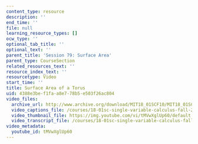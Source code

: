 ```yaml
---
content_type: resource
description: ''
end_time: ''
file: null
learning_resource_types: []
ocw_type: ''
optional_tab_title: ''
optional_text: ''
parent_title: 'Session 79: Surface Area'
parent_type: CourseSection
related_resources_text: ''
resource_index_text: ''
resourcetype: Video
start_time: ''
title: Surface Area of a Torus
uid: 4388e3be-f1fa-a8e7-78b5-e503f26ac804
video_files:
  archive_url: http://www.archive.org/download/MIT18_01SCF10/MIT18_01SCF10Rec_59_300k.mp4
  video_captions_file: /courses/18-01sc-single-variable-calculus-fall-2010/0fc3506e52495352b154eb5bed4ed5b0_tMVwXglUp60.vtt
  video_thumbnail_file: https://img.youtube.com/vi/tMVwXglUp60/default.jpg
  video_transcript_file: /courses/18-01sc-single-variable-calculus-fall-2010/e5d78397b0742551a595933abfece0e5_tMVwXglUp60.pdf
video_metadata:
  youtube_id: tMVwXglUp60
---
```

